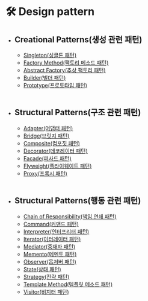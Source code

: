 # 🛠 Design pattern

- ## Creational Patterns(생성 관련 패턴)

    - [Singleton(싱글톤 패턴)](https://github.com/sinbom/design-patterns/blob/master/creational-patterns/singleton.md)
    - [Factory Method(팩토리 메소드 패턴)](https://github.com/sinbom/design-patterns/blob/master/creational-patterns/factory-method.md)
    - [Abstract Factory(추상 팩토리 패턴)](https://github.com/sinbom/design-patterns/blob/master/creational-patterns/abstract-factory.md)
    - [Builder(빌더 패턴)](https://github.com/sinbom/design-patterns/blob/master/creational-patterns/builder.md)
    - [Prototype(프로토타입 패턴)](https://github.com/sinbom/design-patterns/blob/master/creational-patterns/prototype.md)

  <br>

- ## Structural Patterns(구조 관련 패턴)

    - [Adapter(어댑터 패턴)]()
    - [Bridge(브릿지 패턴)]()
    - [Composite(컴포짓 패턴)]()
    - [Decorator(데코레이터 패턴)]()
    - [Facade(퍼사드 패턴)]()
    - [Flyweight(플라이웨이트 패턴)]()
    - [Proxy(프록시 패턴)]()

  <br>

- ## Structural Patterns(행동 관련 패턴)

    - [Chain of Responsibility(책임 연쇄 패턴)]()
    - [Command(커맨드 패턴)]()
    - [Interpreter(인터프리터 패턴)]()
    - [Iterator(이터레이터 패턴)]()
    - [Mediator(중재자 패턴)]()
    - [Memento(메멘토 패턴)]()
    - [Observer(옵저버 패턴)]()
    - [State(상태 패턴)]()
    - [Strategy(전략 패턴)]()
    - [Template Method(템플릿 메소드 패턴)]()
    - [Visitor(비지터 패턴)]()

  <br>